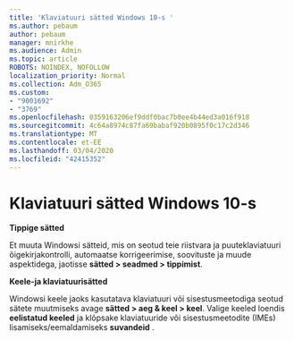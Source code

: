 ```yaml
---
title: 'Klaviatuuri sätted Windows 10-s '
ms.author: pebaum
author: pebaum
manager: mnirkhe
ms.audience: Admin
ms.topic: article
ROBOTS: NOINDEX, NOFOLLOW
localization_priority: Normal
ms.collection: Adm_O365
ms.custom:
- "9001692"
- "3769"
ms.openlocfilehash: 0359163206ef9ddf0bac7b0ee4b44ed3a016f918
ms.sourcegitcommit: 4c64a8974c87fa69babaf920b0895f0c17c2d346
ms.translationtype: MT
ms.contentlocale: et-EE
ms.lasthandoff: 03/04/2020
ms.locfileid: "42415352"
---
```

# <a name="keyboard-settings-in-windows-10"></a>Klaviatuuri sätted Windows 10-s

**Tippige sätted**

Et muuta Windowsi sätteid, mis on seotud teie riistvara ja puuteklaviatuuri õigekirjakontrolli, automaatse korrigeerimise, soovituste ja muude aspektidega, jaotisse **sätted > seadmed > tippimist**. 

**Keele-ja klaviatuurisätted**

Windowsi keele jaoks kasutatava klaviatuuri või sisestusmeetodiga seotud sätete muutmiseks avage **sätted > aeg & keel > keel**. Valige keeled loendis **eelistatud keeled** ja klõpsake klaviatuuride või sisestusmeetodite (IMEs) lisamiseks/eemaldamiseks **suvandeid** .
